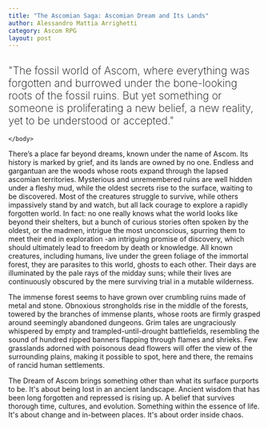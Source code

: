 ```yaml
---
title: "The Ascomian Saga: Ascomian Dream and Its Lands"
author: Alessandro Mattia Arrighetti
category: Ascom RPG
layout: post
---
```


<html>
    <head>
        <style type="text/css">
            h2 {
                font-weight: 200;
                color: black;
            }
            .text {
                font-weight: bold;
            }
        </style>
    </head>
    <body>
        <h2>
          "The fossil world of Ascom, where everything was forgotten and burrowed under the bone-looking roots of the fossil ruins. But yet something or someone is proliferating a new belief, a new reality, yet to be understood or accepted."
        </h2>
        <p class="text">
        </p>
 
    </body>
</html>

There’s a place far beyond dreams, known under the name of Ascom. Its history is marked by grief, and its lands are owned by no one. Endless and gargantuan are the woods whose roots expand through the lapsed ascomian territories. Mysterious and unremembered ruins are well hidden under a fleshy mud, while the oldest secrets rise to the surface, waiting to be discovered. Most of the creatures struggle to survive, while others impassively stand by and watch, but all lack courage to explore a rapidly forgotten world. In fact: no one really knows what the world looks like beyond their shelters, but a bunch of curious stories often spoken by the oldest, or the madmen, intrigue the most unconscious, spurring them to meet their end in exploration -an intriguing promise of discovery, which should ultimately lead to freedom by death or knowledge.
All known creatures, including humans, live under the green foliage of the immortal forest, they are parasites to this world, ghosts to each other. Their days are illuminated by the pale rays of the midday suns; while their lives are continuously obscured by the mere surviving trial in a mutable wilderness. 

The immense forest seems to have grown over crumbling ruins made of metal and stone. Obnoxious  strongholds rise in the middle of the forests, towered by the branches of immense plants, whose roots are firmly grasped around seemingly abandoned dungeons. Grim tales are ungraciously whispered by empty and trampled-until-drought battlefields, resembling the sound of hundred ripped banners flapping through flames and shrieks.
Few grasslands adorned with poisonous dead flowers will offer the view of the surrounding plains, making it possible to spot, here and there, the remains of rancid human settlements.  

The Dream of Ascom brings something other than what its surface purports to be. It's about being lost in an ancient landscape. Ancient wisdom that has been long forgotten and repressed is rising up. A belief that survives thorough time, cultures, and evolution. Something within the essence of life. It's about change and in-between places. It's about order inside chaos. 